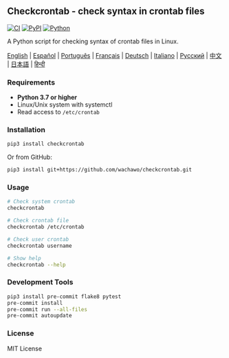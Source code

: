 ## Checkcrontab - check syntax in crontab files

[![CI](https://github.com/wachawo/checkcrontab/actions/workflows/ci.yml/badge.svg)](https://github.com/wachawo/checkcrontab/actions/workflows/ci.yml)
[![PyPI](https://img.shields.io/pypi/v/checkcrontab.svg)](https://pypi.org/project/checkcrontab/)
[![Python](https://img.shields.io/pypi/pyversions/checkcrontab.svg)](https://pypi.org/project/checkcrontab/)

A Python script for checking syntax of crontab files in Linux.

[English](../README.md) | [Español](README_ES.md) | [Português](README_PT.md) | [Français](README_FR.md) | [Deutsch](README_DE.md) | [Italiano](README_IT.md) | [Русский](README_RU.md) | [中文](README_ZH.md) | [日本語](README_JA.md) | [हिन्दी](README_HI.md)

### Requirements

- **Python 3.7 or higher**
- Linux/Unix system with systemctl
- Read access to `/etc/crontab`

### Installation

```bash
pip3 install checkcrontab
```

Or from GitHub:

```bash
pip3 install git+https://github.com/wachawo/checkcrontab.git
```

### Usage

```bash
# Check system crontab
checkcrontab

# Check crontab file
checkcrontab /etc/crontab

# Check user crontab
checkcrontab username

# Show help
checkcrontab --help
```

### Development Tools

```bash
pip3 install pre-commit flake8 pytest
pre-commit install
pre-commit run --all-files
pre-commit autoupdate
```

### License

MIT License
